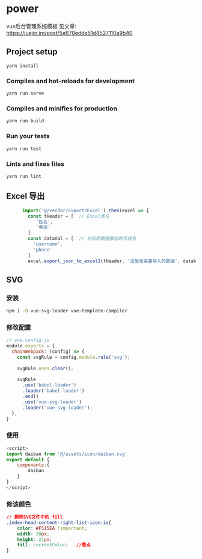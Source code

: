 # power
vue后台管理系统模板
见文章: https://juejin.im/post/5e670edde51d4527110a9b40
## Project setup
```
yarn install
```

### Compiles and hot-reloads for development
```
yarn run serve
```

### Compiles and minifies for production
```
yarn run build
```

### Run your tests
```
yarn run test
```

### Lints and fixes files
```
yarn run lint
```
## Excel 导出
```javascript
      import('@/vendor/Export2Excel').then(excel => {
        const tHeader = [  // Excel表头
           '姓名',
           '电话'
        ]
        const dataVal = [  // 对应的数据数组的字段名
          'username',
          'phone'
        ]
        excel.export_json_to_excel2(tHeader, '这里是需要导入的数据', dataVal, '导出后的文件名称')
```
## SVG
### 安装
```bash
npm i -D vue-svg-loader vue-template-compiler
```
### 修改配置
```javascript
// vue.config.js
module.exports = {
  chainWebpack: (config) => {
    const svgRule = config.module.rule('svg');
 
    svgRule.uses.clear();
 
    svgRule
      .use('babel-loader')
      .loader('babel-loader')
      .end()
      .use('vue-svg-loader')
      .loader('vue-svg-loader');
  },
}
```
### 使用
```javascript
<script>
import daiban from '@/assets/icon/daiban.svg'
export default {
    components:{
        daiban
    }
}
</script>
```
### 修该颜色
```css
// 删除SVG文件中的 fill 
.index-head-centent-right-list-icon-is{
    color: #F515EA !important;
    width: 20px;
    height: 22px;
    fill: currentColor;   //重点
}
```